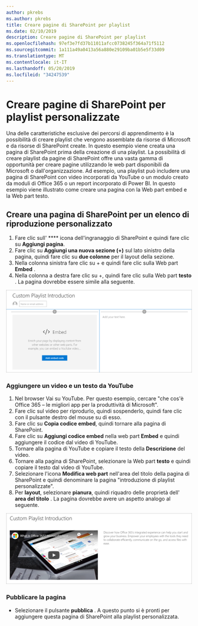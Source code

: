 ```yaml
---
author: pkrebs
ms.author: pkrebs
title: Creare pagine di SharePoint per playlist
ms.date: 02/10/2019
description: Creare pagine di SharePoint per playlist
ms.openlocfilehash: 97ef3e7fd37b11011afcc0738245f364a71f5112
ms.sourcegitcommit: 1a111a49a0413a56a880e29109ba01b5e5f33d09
ms.translationtype: MT
ms.contentlocale: it-IT
ms.lasthandoff: 05/20/2019
ms.locfileid: "34247539"
---
```

# <a name="create-sharepoint-pages-for-custom-playlists"></a>Creare pagine di SharePoint per playlist personalizzate

Una delle caratteristiche esclusive dei percorsi di apprendimento è la possibilità di creare playlist che vengono assemblate da risorse di Microsoft e da risorse di SharePoint create. In questo esempio viene creata una pagina di SharePoint prima della creazione di una playlist. La possibilità di creare playlist da pagine di SharePoint offre una vasta gamma di opportunità per creare pagine utilizzando le web part disponibili da Microsoft o dall'organizzazione. Ad esempio, una playlist può includere una pagina di SharePoint con video incorporati da YouTube o un modulo creato da moduli di Office 365 o un report incorporato di Power BI. In questo esempio viene illustrato come creare una pagina con la Web part embed e la Web part testo.  

## <a name="create-a-sharepoint-page-for-a-custom-playlist"></a>Creare una pagina di SharePoint per un elenco di riproduzione personalizzato

1. Fare clic sull' **** icona dell'ingranaggio di SharePoint e quindi fare clic su **Aggiungi pagina**.
2. Fare clic su **Aggiungi una nuova sezione (+)** sul lato sinistro della pagina, quindi fare clic su **due colonne** per il layout della sezione.
3. Nella colonna sinistra fare clic su + e quindi fare clic sulla Web part **Embed** . 
4. Nella colonna a destra fare clic su +, quindi fare clic sulla Web part **testo** . La pagina dovrebbe essere simile alla seguente.

![CG-pagenewstart. png](media/cg-pagenewstart.png)

### <a name="add-a-video-and-text-from-youtube"></a>Aggiungere un video e un testo da YouTube

1. Nel browser Vai su YouTube. Per questo esempio, cercare "che cos'è Office 365 – le migliori app per la produttività di Microsoft".
2. Fare clic sul video per riprodurlo, quindi sospenderlo, quindi fare clic con il pulsante destro del mouse su di esso. 
3. Fare clic su **Copia codice embed**, quindi tornare alla pagina di SharePoint. 
4. Fare clic su **Aggiungi codice embed** nella web part **Embed** e quindi aggiungere il codice dal video di YouTube.
5. Tornare alla pagina di YouTube e copiare il testo della **Descrizione** del video. 
6. Tornare alla pagina di SharePoint, selezionare la Web part **testo** e quindi copiare il testo dal video di YouTube.
7. Selezionare l'icona **Modifica web part** nell'area del titolo della pagina di SharePoint e quindi denominare la pagina "introduzione di playlist personalizzate". 
8. Per **layout**, selezionare **pianura**, quindi riquadro delle proprietà dell' **area del titolo** . La pagina dovrebbe avere un aspetto analogo al seguente. 

![CG-pagenewfinish. png](media/cg-pagenewfinish.png)

### <a name="publish-the-page"></a>Pubblicare la pagina

- Selezionare il pulsante **pubblica** . A questo punto si è pronti per aggiungere questa pagina di SharePoint alla playlist personalizzata. 
